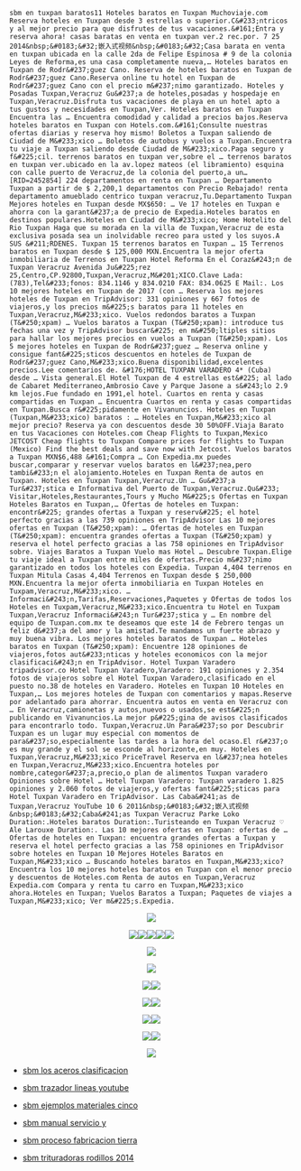 
```
sbm en tuxpan baratos11 Hoteles baratos en Tuxpan Muchoviaje.com Reserva hoteles en Tuxpan desde 3 estrellas o superior.C&#233;ntricos y al mejor precio para que disfrutes de tus vacaciones.&#161;Entra y reserva ahora! casas baratas en venta en tuxpan ver.2 rec.por. 7 25 2014&nbsp;&#0183;&#32;嵌入式视频&nbsp;&#0183;&#32;Casa barata en venta en tuxpan ubicada en la calle 2da de Felipe Espinosa # 9 de la colonia Leyes de Reforma,es una casa completamente nueva,… Hoteles baratos en Tuxpan de Rodr&#237;guez Cano. Reserva de hoteles baratos en Tuxpan de Rodr&#237;guez Cano.Reserva online tu hotel en Tuxpan de Rodr&#237;guez Cano con el precio m&#237;nimo garantizado. Hoteles y Posadas Tuxpan,Veracruz Gu&#237;a de hoteles,posadas y hospedaje en Tuxpan,Veracruz.Disfruta tus vacaciones de playa en un hotel apto a tus gustos y necesidades en Tuxpan,Ver. Hoteles baratos en Tuxpan Encuentra las … Encuentra comodidad y calidad a precios bajos.Reserva hoteles baratos en Tuxpan con Hotels.com.&#161;Consulte nuestras ofertas diarias y reserva hoy mismo! Boletos a Tuxpan saliendo de Ciudad de M&#233;xico … Boletos de autobus y vuelos a Tuxpan.Encuentra tu viaje a Tuxpan saliendo desde Ciudad de M&#233;xico.Paga seguro y f&#225;cil. terrenos baratos en tuxpan ver,sobre el … terrenos baratos en tuxpan ver.ubicado en la av.lopez mateos (el libramiento) esquina con calle puerto de Veracruz,de la colonia del puerto,a un… [RID=2452854] 224 departamentos en renta en Tuxpan … Departamento Tuxpan a partir de $ 2,200,1 departamentos con Precio Rebajado! renta departamento amueblado centrico tuxpan veracruz,Tu.Departamento Tuxpan Mejores hoteles en Tuxpan desde MX$650: … Ve 17 hoteles en Tuxpan e ahorra con la garant&#237;a de precio de Expedia.Hoteles baratos en destinos populares.Hoteles en Ciudad de M&#233;xico; Home Hotelito del Rio Tuxpan Haga que su morada en la villa de Tuxpan,Veracruz de esta exclusiva posada sea un inolvidable recreo para usted y los suyos.A SUS &#211;RDENES. Tuxpan 15 terrenos baratos en Tuxpan … 15 Terrenos baratos en Tuxpan desde $ 125,000 MXN.Encuentra la mejor oferta inmobiliaria de Terrenos en Tuxpan Hotel Reforma En el Coraz&#243;n de Tuxpan Veracruz Avenida Ju&#225;rez 25,Centro,CP.92800,Tuxpan,Veracruz,M&#201;XICO.Clave Lada: (783),Tel&#233;fonos: 834.1146 y 834.0210 FAX: 834.0625 E Mail:. Los 10 mejores hoteles en Tuxpan de 2017 (con … Reserva los mejores hoteles de Tuxpan en TripAdvisor: 331 opiniones y 667 fotos de viajeros,y los precios m&#225;s baratos para 11 hoteles en Tuxpan,Veracruz,M&#233;xico. Vuelos redondos baratos a Tuxpan (T&#250;xpam) … Vuelos baratos a Tuxpan (T&#250;xpam): introduce tus fechas una vez y TripAdvisor buscar&#225; en m&#250;ltiples sitios para hallar los mejores precios en vuelos a Tuxpan (T&#250;xpam). Los 5 mejores hoteles en Tuxpan de Rodr&#237;guez … Reserva online y consigue fant&#225;sticos descuentos en hoteles de Tuxpan de Rodr&#237;guez Cano,M&#233;xico.Buena disponibilidad,excelentes precios.Lee comentarios de. &#176;HOTEL TUXPAN VARADERO 4* (Cuba) desde … Vista general.El Hotel Tuxpan de 4 estrellas est&#225; al lado de Cabaret Mediterraneo,Ambrosio Cave y Parque Jasone a s&#243;lo 2.9 km lejos.Fue fundado en 1991,el hotel. Cuartos en renta y casas compartidas en Tuxpan … Encuentra Cuartos en renta y casas compartidas en Tuxpan.Busca r&#225;pidamente en Vivanuncios. Hoteles en Tuxpan (Tuxpan,M&#233;xico) baratos : … Hoteles en Tuxpan,M&#233;xico al mejor precio? Reserva ya con descuentos desde 30 50%OFF.Viaja Barato en tus Vacaciones con Hoteles.com Cheap Flights to Tuxpan,Mexico JETCOST Cheap flights to Tuxpan Compare prices for flights to Tuxpan (Mexico) Find the best deals and save now with Jetcost. Vuelos baratos a Tuxpan MXN$6,488 &#161;Compra … Con Expedia.mx puedes buscar,comparar y reservar vuelos baratos en l&#237;nea,pero tambi&#233;n el alojamiento.Hoteles en Tuxpan Renta de autos en Tuxpan. Hoteles en Tuxpan Tuxpan,Veracruz.Un … Gu&#237;a Tur&#237;stica e Informativa del Puerto de Tuxpan,Veracruz.Qu&#233; Visitar,Hoteles,Restaurantes,Tours y Mucho M&#225;s Ofertas en Tuxpan Hoteles Baratos en Tuxpan,… Ofertas de hoteles en Tuxpan: encontr&#225; grandes ofertas a Tuxpan y reserv&#225; el hotel perfecto gracias a las 739 opiniones en TripAdvisor Las 10 mejores ofertas en Tuxpan (T&#250;xpam): … Ofertas de hoteles en Tuxpan (T&#250;xpam): encuentra grandes ofertas a Tuxpan (T&#250;xpam) y reserva el hotel perfecto gracias a las 758 opiniones en TripAdvisor sobre. Viajes Baratos a Tuxpan Vuelo mas Hotel … Descubre Tuxpan.Elige tu viaje ideal a Tuxpan entre miles de ofertas.Precio m&#237;nimo garantizado en todos los hoteles con Expedia. Tuxpan 4,404 terrenos en Tuxpan Mitula Casas 4,404 Terrenos en Tuxpan desde $ 250,000 MXN.Encuentra la mejor oferta inmobiliaria en Tuxpan Hoteles en Tuxpam,Veracruz,M&#233;xico. … Informaci&#243;n,Tarifas,Reservaciones,Paquetes y Ofertas de todos los Hoteles en Tuxpam,Veracruz,M&#233;xico.Encuentra tu Hotel en Tuxpam Tuxpan,Veracruz Informaci&#243;n Tur&#237;stica y … En nombre del equipo de Tuxpan.com.mx te deseamos que este 14 de Febrero tengas un feliz d&#237;a del amor y la amistad.Te mandamos un fuerte abrazo y muy buena vibra. Los mejores hoteles baratos de Tuxpan … Hoteles baratos en Tuxpan (T&#250;xpam): Encuentre 128 opiniones de viajeros,fotos aut&#233;nticas y hoteles economicos con la mejor clasificaci&#243;n en TripAdvisor. Hotel Tuxpan Varadero tripadvisor.co Hotel Tuxpan Varadero,Varadero: 191 opiniones y 2.354 fotos de viajeros sobre el Hotel Tuxpan Varadero,clasificado en el puesto no.38 de hoteles en Varadero. Hoteles en Tuxpan 10 Hoteles en Tuxpan,… Los mejores hoteles de Tuxpan con comentarios y mapas.Reserve por adelantado para ahorrar. Encuentra autos en venta en Veracruz con … En Veracruz,camionetas y autos,nuevos o usados,se est&#225;n publicando en Vivanuncios.La mejor p&#225;gina de avisos clasificados para encontrarlo todo. Tuxpan,Veracruz.Un Para&#237;so por Descubrir Tuxpan es un lugar muy especial con momentos de para&#237;so,especialmente las tardes a la hora del ocaso.El r&#237;o es muy grande y el sol se esconde al horizonte,en muy. Hoteles en Tuxpan,Veracruz,M&#233;xico PriceTravel Reserva en l&#237;nea hoteles en Tuxpan,Veracruz,M&#233;xico.Encuentra hoteles por nombre,categor&#237;a,precio,o plan de alimentos Tuxpan varadero Opiniones sobre Hotel … Hotel Tuxpan Varadero: Tuxpan varadero 1.825 opiniones y 2.060 fotos de viajeros,y ofertas fant&#225;sticas para Hotel Tuxpan Varadero en TripAdvisor. Las Caba&#241;as de Tuxpan,Veracruz YouTube 10 6 2011&nbsp;&#0183;&#32;嵌入式视频&nbsp;&#0183;&#32;Caba&#241;as Tuxpan Veracruz Parke Loko Duration:.Hoteles baratos Duration:.Turisteando en Tuxpan Veracruz ♡ Ale Larouxe Duration:. Las 10 mejores ofertas en Tuxpan: ofertas de … Ofertas de hoteles en Tuxpan: encuentra grandes ofertas a Tuxpan y reserva el hotel perfecto gracias a las 758 opiniones en TripAdvisor sobre hoteles en Tuxpan 10 Mejores Hoteles Baratos en Tuxpan,M&#233;xico … Buscando hoteles baratos en Tuxpan,M&#233;xico? Encuentra los 10 mejores hoteles baratos en Tuxpan con el menor precio y descuentos de Hoteles.com Renta de autos en Tuxpan,Veracruz Expedia.com Compara y renta tu carro en Tuxpan,M&#233;xico ahora.Hoteles en Tuxpan; Vuelos Baratos a Tuxpan; Paquetes de viajes a Tuxpan,M&#233;xico; Ver m&#225;s.Expedia. 
```

<div align="center">

<a href="https://es-crusher.shibang-china.com/github&k=sbm+en+tuxpan+baratos"><img src="https://static.shibang-china.com/es/crusher/logo.jpg"></a>

<a href="https://es-crusher.shibang-china.com/github&k=sbm+en+tuxpan+baratos"><img src="https://static.shibang-china.com/es/crusher/index.jpg"></a><a href="https://es-crusher.shibang-china.com/material.htmlgithub&k=sbm+en+tuxpan+baratos"><img src="https://static.shibang-china.com/es/crusher/material.jpg"></a><a href="https://es-crusher.shibang-china.com/application.htmlgithub&k=sbm+en+tuxpan+baratos"><img src="https://static.shibang-china.com/es/crusher/application.jpg"></a><a href="https://es-crusher.shibang-china.com/aboutus.htmlgithub&k=sbm+en+tuxpan+baratos"><img src="https://static.shibang-china.com/es/crusher/aboutus.jpg"></a><a href="https://es-crusher.shibang-china.com/contact.htmlgithub&k=sbm+en+tuxpan+baratos"><img src="https://static.shibang-china.com/es/crusher/contact.jpg"></a>

<a href="https://es-crusher.shibang-china.com/github&k=sbm+en+tuxpan+baratos"><img src="https://static.shibang-china.com/es/crusher/banner.jpg"></a>

<a href="https://swt.shibang-china.com/github&k=sbm+en+tuxpan+baratos"><img src="https://static.shibang-china.com/es/crusher/text.jpg"></a>

<a href="https://swt.shibang-china.com/github&k=sbm+en+tuxpan+baratos"><img src="https://static.shibang-china.com/es/crusher/chat.jpg"></a><a href="https://es-crusher.shibang-china.com/contact.htmlgithub&k=sbm+en+tuxpan+baratos"><img src="https://static.shibang-china.com/es/crusher/message.jpg"></a>

<a href="https://es-crusher.shibang-china.com/products/pe.htmlgithub&k=sbm+en+tuxpan+baratos"><img src="https://static.shibang-china.com/es/crusher/pe.jpg"></a><a href="https://es-crusher.shibang-china.com/products/pf.htmlgithub&k=sbm+en+tuxpan+baratos"><img src="https://static.shibang-china.com/es/crusher/pf.jpg"></a>

<a href="https://es-crusher.shibang-china.com/products/hpt.htmlgithub&k=sbm+en+tuxpan+baratos"><img src="https://static.shibang-china.com/es/crusher/hpt.jpg"></a><a href="https://es-crusher.shibang-china.com/products/vsi.htmlgithub&k=sbm+en+tuxpan+baratos"><img src="https://static.shibang-china.com/es/crusher/vsi.jpg"></a>

<a href="https://es-crusher.shibang-china.com/products/klv.htmlgithub&k=sbm+en+tuxpan+baratos"><img src="https://static.shibang-china.com/es/crusher/klv.jpg"></a><a href="https://es-crusher.shibang-china.com/products/portable.htmlgithub&k=sbm+en+tuxpan+baratos"><img src="https://static.shibang-china.com/es/crusher/portable.jpg"></a>

<a href="https://swt.shibang-china.com/github&k=sbm+en+tuxpan+baratos"><img src="https://static.shibang-china.com/es/crusher/case.jpg"></a>

</div>


* [sbm los aceros clasificacion](sbm%20los%20aceros%20clasificacion.md)

* [sbm trazador lineas youtube](sbm%20trazador%20lineas%20youtube.md)

* [sbm ejemplos materiales cinco](sbm%20ejemplos%20materiales%20cinco.md)

* [sbm manual servicio y](sbm%20manual%20servicio%20y.md)

* [sbm proceso fabricacion tierra](sbm%20proceso%20fabricacion%20tierra.md)

* [sbm trituradoras rodillos 2014](sbm%20trituradoras%20rodillos%202014.md)